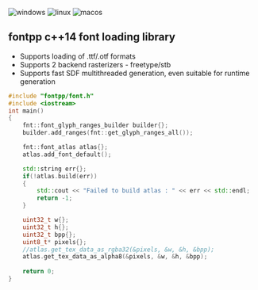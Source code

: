 ![windows](https://github.com/volcoma/fontpp/actions/workflows/windows.yml/badge.svg)
![linux](https://github.com/volcoma/fontpp/actions/workflows/linux.yml/badge.svg)
![macos](https://github.com/volcoma/fontpp/actions/workflows/macos.yml/badge.svg)

## fontpp c++14 font loading library
- Supports loading of .ttf/.otf formats
- Supports 2 backend rasterizers - freetype/stb
- Supports fast SDF multithreaded generation, even suitable for runtime generation


```c++
#include "fontpp/font.h"
#include <iostream>
int main()
{
    fnt::font_glyph_ranges_builder builder{};
    builder.add_ranges(fnt::get_glyph_ranges_all());

    fnt::font_atlas atlas{};
    atlas.add_font_default();

    std::string err{};
    if(!atlas.build(err))
    {
        std::cout << "Failed to build atlas : " << err << std::endl;
        return -1;
    }

    uint32_t w{};
    uint32_t h{};
    uint32_t bpp{};
    uint8_t* pixels{};
    //atlas.get_tex_data_as_rgba32(&pixels, &w, &h, &bpp);
    atlas.get_tex_data_as_alpha8(&pixels, &w, &h, &bpp);
    
    return 0;
}
```
